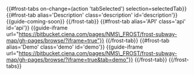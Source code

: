 {{\#frost-tabs on-change=(action 'tabSelected') selection=selectedTab}}
{{\#frost-tab alias='Description' class='description' id='description'}}
{{guide-coming-soon}} {{/frost-tab}} {{\#frost-tab alias='API'
class='api' id='api'}} {{guide-iframe
url="https://bitbucket.ciena.com/pages/NMS\_FROST/frost-subway-map/gh-pages/browse/?iframe=true"}}
{{/frost-tab}} {{\#frost-tab alias='Demo' class='demo' id='demo'}}
{{guide-iframe
url="https://bitbucket.ciena.com/pages/NMS\_FROST/frost-subway-map/gh-pages/browse/?iframe=true&tab=demo"}}
{{/frost-tab}} {{/frost-tabs}}
